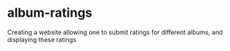 # album-ratings
Creating a website allowing one to submit ratings for different albums, and displaying these ratings

